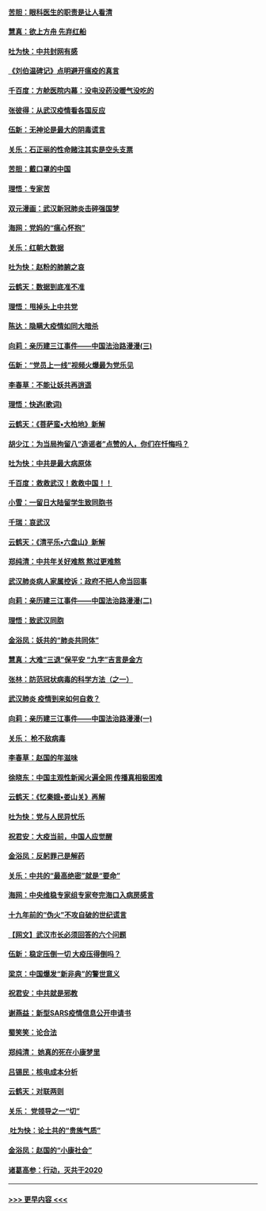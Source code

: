 #### [苦胆：眼科医生的职责是让人看清](../pages/nsc993/n11853840.md?t=02090522) 
#### [慧真：欲上方舟 先弃红船](../pages/nsc993/n11853483.md?t=02090522) 
#### [吐为快：中共封网有感](../pages/nsc993/n11852575.md?t=02090522) 
#### [《刘伯温碑记》点明避开瘟疫的真言](../pages/nsc993/n11852128.md?t=02090522) 
#### [千百度：方舱医院内幕：没电没药没暖气没吃的](../pages/nsc993/n11850211.md?t=02090522) 
#### [张彼得：从武汉疫情看各国反应](../pages/nsc993/n11850102.md?t=02090522) 
#### [伍新：无神论是最大的阴毒谎言](../pages/nsc993/n11846129.md?t=02090522) 
#### [关乐：石正丽的性命赌注其实是空头支票](../pages/nsc993/n11846109.md?t=02090522) 
#### [苦胆：戴口罩的中国](../pages/nsc993/n11845576.md?t=02090522) 
#### [理悟：专家苦](../pages/nsc993/n11845564.md?t=02090522) 
#### [双元漫画：武汉新冠肺炎击碎强国梦](../pages/nsc993/n11843320.md?t=02090522) 
#### [海网：党妈的“瘟心怀抱”](../pages/nsc993/n11840740.md?t=02090522) 
#### [关乐：红朝大数据](../pages/nsc993/n11840675.md?t=02090522) 
#### [吐为快：赵粉的肺腑之哀](../pages/nsc993/n11840618.md?t=02090522) 
#### [云鹤天：数据到底准不准](../pages/nsc993/n11840325.md?t=02090522) 
#### [理悟：甩掉头上中共党](../pages/nsc993/n11838826.md?t=02090522) 
#### [陈达：隐瞒大疫情如同大暗杀](../pages/nsc993/n11838771.md?t=02090522) 
#### [向莉：亲历建三江事件——中国法治路漫漫(三)](../pages/nsc993/n11831825.md?t=02090522) 
#### [伍新：“党员上一线”视频火爆最为党乐见](../pages/nsc993/n11838200.md?t=02090522) 
#### [李春草：不能让妖共再逍遥](../pages/nsc993/n11838102.md?t=02090522) 
#### [理悟：快逃(歌词)](../pages/nsc993/n11838083.md?t=02090522) 
#### [云鹤天：《菩萨蛮▪大柏地》新解](../pages/nsc993/n11838059.md?t=02090522) 
#### [胡少江：为当局拘留八“造谣者”点赞的人，你们在忏悔吗？](../pages/nsc993/n11836801.md?t=02090522) 
#### [吐为快：中共是最大病原体](../pages/nsc993/n11836748.md?t=02090522) 
#### [千百度：救救武汉！救救中国！！](../pages/nsc993/n11836145.md?t=02090522) 
#### [小雪：一留日大陆留学生致同胞书](../pages/nsc993/n11834624.md?t=02090522) 
#### [千瑞：哀武汉](../pages/nsc993/n11833647.md?t=02090522) 
#### [云鹤天：《清平乐▪六盘山》新解](../pages/nsc993/n11833611.md?t=02090522) 
#### [郑纯清：中共年关好难熬 熬过更难熬](../pages/nsc993/n11833489.md?t=02090522) 
#### [武汉肺炎病人家属控诉：政府不把人命当回事](../pages/nsc993/n11833205.md?t=02090522) 
#### [向莉：亲历建三江事件——中国法治路漫漫(二)](../pages/nsc993/n11829102.md?t=02090522) 
#### [理悟：致武汉同胞](../pages/nsc993/n11831522.md?t=02090522) 
#### [金浴凤：妖共的“肺炎共同体”](../pages/nsc993/n11829448.md?t=02090522) 
#### [慧真：大难“三退”保平安 “九字”吉言是金方](../pages/nsc993/n11829501.md?t=02090522) 
#### [张林：防范冠状病毒的科学方法（之一）](../pages/nsc993/n11828618.md?t=02090522) 
#### [武汉肺炎 疫情到来如何自救？](../pages/nsc993/n11827632.md?t=02090522) 
#### [向莉：亲历建三江事件——中国法治路漫漫(一)](../pages/nsc993/n11827190.md?t=02090522) 
#### [关乐： 枪不敌病毒](../pages/nsc993/n11826746.md?t=02090522) 
#### [李春草：赵国的年滋味](../pages/nsc993/n11826321.md?t=02090522) 
#### [徐晓东：中国主观性新闻火遍全网 传播真相极困难](../pages/nsc993/n11826508.md?t=02090522) 
#### [云鹤天：《忆秦娥▪娄山关》再解](../pages/nsc993/n11824682.md?t=02090522) 
#### [吐为快：党与人民异忧乐](../pages/nsc993/n11824660.md?t=02090522) 
#### [祝君安：大疫当前，中国人应觉醒](../pages/nsc993/n11821946.md?t=02090522) 
#### [金浴凤：反躬罪己是解药](../pages/nsc993/n11820280.md?t=02090522) 
#### [关乐：中共的“最高绝密”就是“要命”](../pages/nsc993/n11816946.md?t=02090522) 
#### [海网：中央维稳专家组专家夸完海口入病房感言](../pages/nsc993/n11815138.md?t=02090522) 
#### [十九年前的“伪火”不攻自破的世纪谎言](../pages/nsc993/n11813238.md?t=02090522) 
#### [【网文】武汉市长必须回答的六个问题](../pages/nsc993/n11813848.md?t=02090522) 
#### [伍新：稳定压倒一切 大疫压得倒吗？](../pages/nsc993/n11812634.md?t=02090522) 
#### [梁京：中国爆发“新非典”的警世意义](../pages/nsc993/n11812554.md?t=02090522) 
#### [祝君安：中共就是邪教](../pages/nsc993/n11812431.md?t=02090522) 
#### [谢燕益：新型SARS疫情信息公开申请书](../pages/nsc993/n11808840.md?t=02090522) 
#### [蜀笑笑：论合法](../pages/nsc993/n11808064.md?t=02090522) 
#### [郑纯清： 她真的死在小康梦里](../pages/nsc993/n11806623.md?t=02090522) 
#### [吕锡民：核电成本分析](../pages/nsc993/n11806284.md?t=02090522) 
#### [云鹤天：对联两则](../pages/nsc993/n11805957.md?t=02090522) 
#### [关乐： 党领导之一“切”](../pages/nsc993/n11804505.md?t=02090522) 
#### [ 吐为快：论土共的“贵族气质”](../pages/nsc993/n11804490.md?t=02090522) 
#### [金浴凤：赵国的“小康社会”](../pages/nsc993/n11804452.md?t=02090522) 
#### [诸葛高参：行动，灭共于2020](../pages/nsc993/n11804120.md?t=02090522) 

----
#### [ >>> 更早内容 <<< ](../indexes/nsc993-earlier.md)
